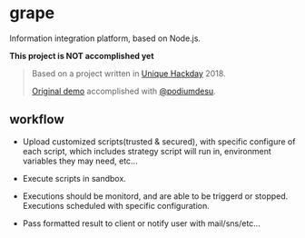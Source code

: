 # grape
Information integration platform, based on Node.js.

**This project is NOT accomplished yet**

> Based on a project written in [Unique Hackday](https://hack.hustunique.com/) 2018.
>
> [Original demo](https://github.com/podiumdesu/2018UniqueHackday-Grape) accomplished with [@podiumdesu](https://github.com/podiumdesu).

## workflow

- Upload customized scripts(trusted & secured), with specific configure of each script, which includes strategy script will run in, environment variables they may need, etc...

- Execute scripts in sandbox.

- Executions should be monitord, and are able to be triggerd or stopped. Executions scheduled with specific configuration.

- Pass formatted result to client or notify user with mail/sns/etc...

